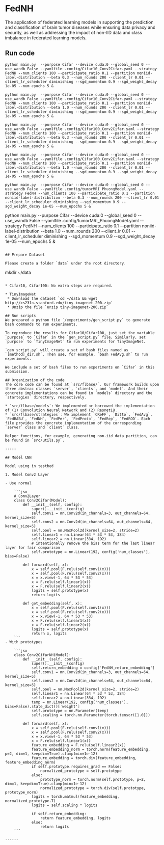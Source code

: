 # FedNH

The application of federated learning models in supporting the prediction and classification of brain tumor diseases while ensuring data privacy and security, as well as addressing the impact of non-IID data and class imbalance in federated learning models.

## Run code

```
python main.py  --purpose Cifar --device cuda:0 --global_seed 0 --use_wandb False --yamlfile .config/Cifar10_Conv2Cifar.yaml --strategy FedNH --num_clients 100 --participate_ratio 0.1 --partition noniid-label-distribution --beta 0.3 --num_rounds 200 --client_lr 0.01 --client_lr_scheduler diminishing --sgd_momentum 0.9 --sgd_weight_decay 1e-05 --num_epochs 5 &
```
```
python main.py  --purpose Cifar --device cuda:0 --global_seed 0 --use_wandb False --yamlfile .config/Cifar10_Conv2Cifar.yaml --strategy FedNH --num_clients 100 --participate_ratio 0.1 --partition noniid-label-distribution --beta 1.0 --num_rounds 200 --client_lr 0.01 --client_lr_scheduler diminishing --sgd_momentum 0.9 --sgd_weight_decay 1e-05 --num_epochs 5 &
```
```
python main.py  --purpose Cifar --device cuda:0 --global_seed 0 --use_wandb False --yamlfile .config/Cifar100_Conv2Cifar.yaml --strategy FedNH --num_clients 100 --participate_ratio 0.1 --partition noniid-label-distribution --beta 0.3 --num_rounds 200 --client_lr 0.01 --client_lr_scheduler diminishing --sgd_momentum 0.9 --sgd_weight_decay 1e-05 --num_epochs 5 &
```
```
python main.py  --purpose Cifar --device cuda:0 --global_seed 0 --use_wandb False --yamlfile .config/Cifar100_Conv2Cifar.yaml --strategy FedNH --num_clients 100 --participate_ratio 0.1 --partition noniid-label-distribution --beta 1.0 --num_rounds 200 --client_lr 0.01 --client_lr_scheduler diminishing --sgd_momentum 0.9 --sgd_weight_decay 1e-05 --num_epochs 5 &
```
```
python main.py  --purpose Cifar --device cuda:0 --global_seed 0 --use_wandb False --yamlfile .config/tumorMRI_PhuongModel.yaml --strategy FedNH --num_clients 100 --participate_ratio 0.1 --partition noniid-label-distribution --beta 0.3 --num_rounds 200 --client_lr 0.01 --client_lr_scheduler diminishing --sgd_momentum 0.9 --sgd_weight_decay 1e-05 --num_epochs 5 &
```
python main.py  --purpose Cifar --device cuda:0 --global_seed 0 --use_wandb False --yamlfile .config/tumorMRI_PhuongModel.yaml --strategy FedNH --num_clients 100 --participate_ratio 0.1 --partition noniid-label-distribution --beta 1.0 --num_rounds 200 --client_lr 0.01 --client_lr_scheduler diminishing --sgd_momentum 0.9 --sgd_weight_decay 1e-05 --num_epochs 5 &
```

## Prepare Dataset

Please create a folder `data` under the root directory.

```
mkdir ~/data
```

* Cifar10, Cifar100: No extra steps are required.

* TinyImageNet
 * Download the dataset `cd ~/data && wget http://cs231n.stanford.edu/tiny-imagenet-200.zip`
 * Unzip the file `unzip tiny-imagenet-200.zip`

## Run scripts
We prepared a python file `/experiments/gen_script.py` to generate bash commands to run experiments.

To reproduce the results for Cifar10/Cifar100, just set the variable `purpose` to `Cifar` in the `gen_script.py` file. Similarly, set `purpose` to `TinyImageNet` to run experiments for TinyImageNet.

`gen_script.py` will create a set of bash files named as `[method]_dir.sh`. Then use, for example, `bash FedAvg.sh` to run experiments.

We include a set of bash files to run experiments on `Cifar` in this submission.

## Organization of the code
The core code can be found at `src/flbase/`. Our framework builds upon three abstrac classes `server`, `clients`, and `model`. And their concrete implementations can be found in `models` directory and the `startegies` directory, respectively.

* `src/flbase/models`: We implemented or borrowed the implementation of (1) Convolution Neural Network and (2) Resnet18.
* `src/flbase/strategies`: We implement `CReFF`, `Ditto`, `FedAvg`, `FedBABU`, `FedNH`, `FedPer`, `FedProto`, `FedRep`, `FedROD`. Each file provides the concrete implementation of the corresponding `server` class and `client` class.

Helper functions, for example, generating non-iid data partition, can be found in `src/utils.py`.

-----

## Model CNN

Model using in testbed

1. Model Conv2 Layer

- Use normal

    ```jsx
    # Conv2Layer
    class Conv2Cifar(Model):
        def __init__(self, config):
            super().__init__(config)
            self.conv1 = nn.Conv2d(in_channels=3, out_channels=64, kernel_size=5)
            self.conv2 = nn.Conv2d(in_channels=64, out_channels=64, kernel_size=5)
            self.pool = nn.MaxPool2d(kernel_size=2, stride=2)
            self.linear1 = nn.Linear(64 * 53 * 53, 384)
            self.linear2 = nn.Linear(384, 192)
            # intentionally remove the bias term for the last linear layer for fair comparison
            self.prototype = nn.Linear(192, config['num_classes'], bias=False)

        def forward(self, x):
            x = self.pool(F.relu(self.conv1(x)))
            x = self.pool(F.relu(self.conv2(x)))
            x = x.view(-1, 64 * 53 * 53)
            x = F.relu(self.linear1(x))
            x = F.relu(self.linear2(x))
            logits = self.prototype(x)
            return logits

        def get_embedding(self, x):
            x = self.pool(F.relu(self.conv1(x)))
            x = self.pool(F.relu(self.conv2(x)))
            x = x.view(-1, 64 * 53 * 53)
            x = F.relu(self.linear1(x))
            x = F.relu(self.linear2(x))
            logits = self.prototype(x)
            return x, logits
    ```
- With prototypes

    ```jsx
    class Conv2CifarNH(Model):
        def __init__(self, config):
            super().__init__(config)
            self.return_embedding = config['FedNH_return_embedding']
            self.conv1 = nn.Conv2d(in_channels=3, out_channels=64, kernel_size=5)
            self.conv2 = nn.Conv2d(in_channels=64, out_channels=64, kernel_size=5)
            self.pool = nn.MaxPool2d(kernel_size=2, stride=2)
            self.linear1 = nn.Linear(64 * 53 * 53, 384)
            self.linear2 = nn.Linear(384, 192)
            temp = nn.Linear(192, config['num_classes'], bias=False).state_dict()['weight']
            self.prototype = nn.Parameter(temp)
            self.scaling = torch.nn.Parameter(torch.tensor([1.0]))

        def forward(self, x):
            x = self.pool(F.relu(self.conv1(x)))
            x = self.pool(F.relu(self.conv2(x)))
            x = x.view(-1, 64 * 53 * 53)
            x = F.relu(self.linear1(x))
            feature_embedding = F.relu(self.linear2(x))
            feature_embedding_norm = torch.norm(feature_embedding, p=2, dim=1, keepdim=True).clamp(min=1e-12)
            feature_embedding = torch.div(feature_embedding, feature_embedding_norm)
            if self.prototype.requires_grad == False:
                normalized_prototype = self.prototype
            else:
                prototype_norm = torch.norm(self.prototype, p=2, dim=1, keepdim=True).clamp(min=1e-12)
                normalized_prototype = torch.div(self.prototype, prototype_norm)
            logits = torch.matmul(feature_embedding, normalized_prototype.T)
            logits = self.scaling * logits

            if self.return_embedding:
                return feature_embedding, logits
            else:
                return logits
    ```

------